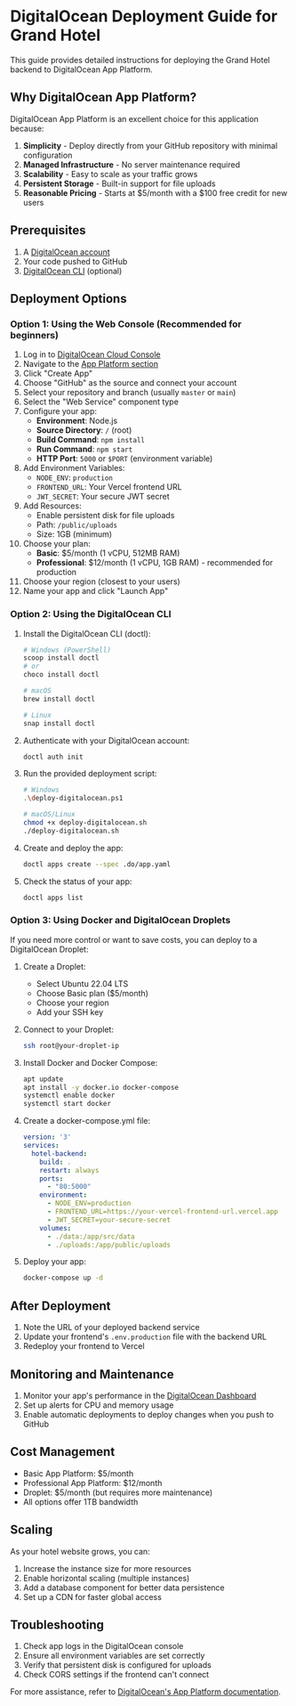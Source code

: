 # DigitalOcean Deployment Guide for Grand Hotel

This guide provides detailed instructions for deploying the Grand Hotel backend to DigitalOcean App Platform.

## Why DigitalOcean App Platform?

DigitalOcean App Platform is an excellent choice for this application because:

1. **Simplicity** - Deploy directly from your GitHub repository with minimal configuration
2. **Managed Infrastructure** - No server maintenance required
3. **Scalability** - Easy to scale as your traffic grows
4. **Persistent Storage** - Built-in support for file uploads
5. **Reasonable Pricing** - Starts at $5/month with a $100 free credit for new users

## Prerequisites

1. A [DigitalOcean account](https://cloud.digitalocean.com/registrations/new)
2. Your code pushed to GitHub
3. [DigitalOcean CLI](https://docs.digitalocean.com/reference/doctl/how-to/install/) (optional)

## Deployment Options

### Option 1: Using the Web Console (Recommended for beginners)

1. Log in to [DigitalOcean Cloud Console](https://cloud.digitalocean.com)
2. Navigate to the [App Platform section](https://cloud.digitalocean.com/apps)
3. Click "Create App"
4. Choose "GitHub" as the source and connect your account
5. Select your repository and branch (usually `master` or `main`)
6. Select the "Web Service" component type
7. Configure your app:
   - **Environment**: Node.js
   - **Source Directory**: `/` (root)
   - **Build Command**: `npm install`
   - **Run Command**: `npm start`
   - **HTTP Port**: `5000` or `$PORT` (environment variable)
8. Add Environment Variables:
   - `NODE_ENV`: `production`
   - `FRONTEND_URL`: Your Vercel frontend URL
   - `JWT_SECRET`: Your secure JWT secret
9. Add Resources:
   - Enable persistent disk for file uploads
   - Path: `/public/uploads`
   - Size: 1GB (minimum)
10. Choose your plan:
    - **Basic**: $5/month (1 vCPU, 512MB RAM)
    - **Professional**: $12/month (1 vCPU, 1GB RAM) - recommended for production
11. Choose your region (closest to your users)
12. Name your app and click "Launch App"

### Option 2: Using the DigitalOcean CLI

1. Install the DigitalOcean CLI (doctl):
   ```bash
   # Windows (PowerShell)
   scoop install doctl
   # or
   choco install doctl
   
   # macOS
   brew install doctl
   
   # Linux
   snap install doctl
   ```

2. Authenticate with your DigitalOcean account:
   ```bash
   doctl auth init
   ```

3. Run the provided deployment script:
   ```bash
   # Windows
   .\deploy-digitalocean.ps1
   
   # macOS/Linux
   chmod +x deploy-digitalocean.sh
   ./deploy-digitalocean.sh
   ```

4. Create and deploy the app:
   ```bash
   doctl apps create --spec .do/app.yaml
   ```

5. Check the status of your app:
   ```bash
   doctl apps list
   ```

### Option 3: Using Docker and DigitalOcean Droplets

If you need more control or want to save costs, you can deploy to a DigitalOcean Droplet:

1. Create a Droplet:
   - Select Ubuntu 22.04 LTS
   - Choose Basic plan ($5/month)
   - Choose your region
   - Add your SSH key

2. Connect to your Droplet:
   ```bash
   ssh root@your-droplet-ip
   ```

3. Install Docker and Docker Compose:
   ```bash
   apt update
   apt install -y docker.io docker-compose
   systemctl enable docker
   systemctl start docker
   ```

4. Create a docker-compose.yml file:
   ```yaml
   version: '3'
   services:
     hotel-backend:
       build: .
       restart: always
       ports:
         - "80:5000"
       environment:
         - NODE_ENV=production
         - FRONTEND_URL=https://your-vercel-frontend-url.vercel.app
         - JWT_SECRET=your-secure-secret
       volumes:
         - ./data:/app/src/data
         - ./uploads:/app/public/uploads
   ```

5. Deploy your app:
   ```bash
   docker-compose up -d
   ```

## After Deployment

1. Note the URL of your deployed backend service
2. Update your frontend's `.env.production` file with the backend URL
3. Redeploy your frontend to Vercel

## Monitoring and Maintenance

1. Monitor your app's performance in the [DigitalOcean Dashboard](https://cloud.digitalocean.com/apps)
2. Set up alerts for CPU and memory usage
3. Enable automatic deployments to deploy changes when you push to GitHub

## Cost Management

- Basic App Platform: $5/month
- Professional App Platform: $12/month
- Droplet: $5/month (but requires more maintenance)
- All options offer 1TB bandwidth

## Scaling

As your hotel website grows, you can:

1. Increase the instance size for more resources
2. Enable horizontal scaling (multiple instances)
3. Add a database component for better data persistence
4. Set up a CDN for faster global access

## Troubleshooting

1. Check app logs in the DigitalOcean console
2. Ensure all environment variables are set correctly
3. Verify that persistent disk is configured for uploads
4. Check CORS settings if the frontend can't connect

For more assistance, refer to [DigitalOcean's App Platform documentation](https://docs.digitalocean.com/products/app-platform/).
